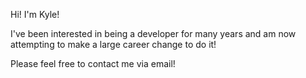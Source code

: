 Hi! I'm Kyle!

I've been interested in being a developer for many years and am now attempting to make a large career change to do it! 

Please feel free to contact me via email!
